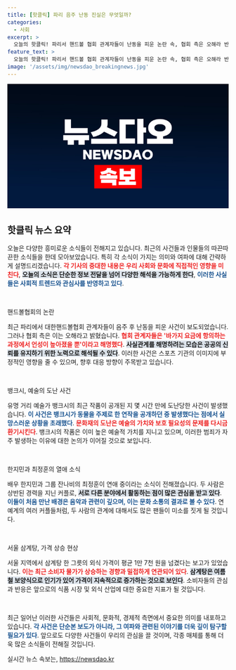 ```yaml
---
title: [핫클릭] 파리 음주 난동 진실은 무엇일까?
categories:
  - 사회
excerpt: >
  오늘의 핫클릭! 파리서 핸드볼 협회 관계자들이 난동을 피운 논란 속, 협회 측은 오해라 반박. 런던의 뱅크시 그림이 도난당해 충격! 한지민과 잔나비 최정훈, 10살 차이 열애 사실 인정! 서울 삼계탕 가격, 평균 1만7천 원 돌파! 클릭해 더 많은 이야기를 확인하세요!
feature_text: >
  오늘의 핫클릭! 파리서 핸드볼 협회 관계자들이 난동을 피운 논란 속, 협회 측은 오해라 반박. 런던의 뱅크시 그림이 도난당해 충격! 한지민과 잔나비 최정훈, 10살 차이 열애 사실 인정! 서울 삼계탕 가격, 평균 1만7천 원 돌파! 클릭해 더 많은 이야기를 확인하세요!
image: '/assets/img/newsdao_breakingnews.jpg'
---
```


<p><img src="/assets/img/newsdao_breakingnews.jpg" alt="cryptoinkorea 속보" /></p>

<h2 data-ke-size="size26">핫클릭 뉴스 요약</h2>

<p data-ke-size="size16">오늘은 다양한 흥미로운 소식들이 전해지고 있습니다. 최근의 사건들과 인물들의 따끈따끈한 소식들을 한데 모아보았습니다. 특히 각 소식이 가지는 의미와 여파에 대해 간략하게 설명드리겠습니다. <b><span style="color: #ee2323;">각 기사의 중대한 내용은 우리 사회와 문화에 직접적인 영향을 미친다</span></b>, <b><span style="background-color: #21538527;">오늘의 소식은 단순한 정보 전달을 넘어 다양한 해석을 가능하게 한다</span></b>, <b><span style="color: #1a5490;">이러한 사실들은 사회적 트렌드와 관심사를 반영하고 있다</span></b>.</p>

<p data-ke-size="size16">&nbsp;</p>

<p>핸드볼협회의 논란</p>

<p data-ke-size="size16">최근 파리에서 대한핸드볼협회 관계자들이 음주 후 난동을 피운 사건이 보도되었습니다. 그러나 협회 측은 이는 오해라고 밝혔습니다. <b><span style="color: #ee2323;">협회 관계자들은 '바가지 요금에 항의하는 과정에서 언성이 높아졌을 뿐'이라고 해명했다</span></b>. <b><span style="background-color: #21538527;">사실관계를 해명하려는 모습은 공공의 신뢰를 유지하기 위한 노력으로 해석될 수 있다</span></b>. 이러한 사건은 스포츠 기관의 이미지에 부정적인 영향을 줄 수 있으며, 향후 대응 방향이 주목받고 있습니다.</p>

<p data-ke-size="size16">&nbsp;</p>

<p>뱅크시, 예술의 도난 사건</p>

<p data-ke-size="size16">유명 거리 예술가 뱅크시의 최근 작품이 공개된 지 몇 시간 만에 도난당한 사건이 발생했습니다. <b><span style="color: #1a5490;">이 사건은 뱅크시가 동물을 주제로 한 연작을 공개하던 중 발생했다는 점에서 실망스러운 상황을 초래했다</span></b>. <b><span style="color: #ee2323;">문화재의 도난은 예술의 가치와 보호 필요성의 문제를 다시금 환기시킨다</span></b>. 뱅크시의 작품은 이미 높은 예술적 가치를 지니고 있으며, 이러한 범죄가 자주 발생하는 이유에 대한 논의가 이어질 것으로 보입니다.</p>

<p data-ke-size="size16">&nbsp;</p>

<p>한지민과 최정훈의 열애 소식</p>

<p data-ke-size="size16">배우 한지민과 그룹 잔나비의 최정훈이 연애 중이라는 소식이 전해졌습니다. 두 사람은 상반된 경력을 지닌 커플로, <b><span style="background-color: #21538527;">서로 다른 분야에서 활동하는 점이 많은 관심을 받고 있다</span></b>. <b><span style="color: #1a5490;">이들이 처음 만난 배경은 음악과 관련이 깊으며, 이는 문화 소통의 결과로 볼 수 있다</span></b>. 연예계의 여러 커플들처럼, 두 사람의 관계에 대해서도 많은 팬들이 미소를 짓게 될 것입니다.</p>

<p data-ke-size="size16">&nbsp;</p>

<p>서울 삼계탕, 가격 상승 현상</p>

<p data-ke-size="size16">서울 지역에서 삼계탕 한 그릇의 외식 가격이 평균 1만 7천 원을 넘겼다는 보고가 있었습니다. <b><span style="color: #ee2323;">이는 최근 소비자 물가가 상승하는 경향과 밀접하게 연관되어 있다</span></b>. <b><span style="background-color: #21538527;">삼계탕은 여름철 보양식으로 인기가 있어 가격이 지속적으로 증가하는 것으로 보인다</span></b>. 소비자들의 관심과 반응은 앞으로의 식품 시장 및 외식 산업에 대한 중요한 지표가 될 것입니다.</p>

<p data-ke-size="size16">&nbsp;</p>

<p>최근 일어난 이러한 사건들은 사회적, 문화적, 경제적 측면에서 중요한 의미를 내포하고 있습니다. <b><span style="color: #1a5490;">각 사건은 단순본 보도가 아니라, 그 여파와 관련된 이야기를 더욱 깊이 탐구할 필요가 있다</span></b>. 앞으로도 다양한 사건들이 우리의 관심을 끌 것이며, 각종 매체를 통해 더욱 많은 소식들이 전해질 것입니다.</p>
실시간 뉴스 속보는, <a href="https://newsdao.kr" rel="dofollow">https://newsdao.kr</a>


